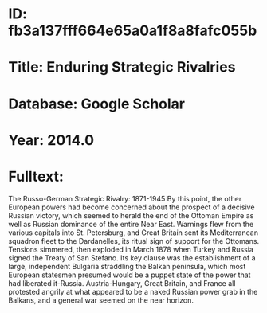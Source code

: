 # ID: fb3a137fff664e65a0a1f8a8fafc055b
# Title: Enduring Strategic Rivalries
# Database: Google Scholar
# Year: 2014.0
# Fulltext:
The Russo-German Strategic Rivalry: 1871-1945   By this point, the other European powers had become concerned about the prospect of a decisive Russian victory, which seemed to herald the end of the Ottoman Empire as well as Russian dominance of the entire Near East.
Warnings flew from the various capitals into St. Petersburg, and Great Britain sent its Mediterranean squadron fleet to the Dardanelles, its ritual sign of support for the Ottomans.
Tensions simmered, then exploded in March 1878 when Turkey and Russia signed the Treaty of San Stefano.
Its key clause was the establishment of a large, independent Bulgaria straddling the Balkan peninsula, which most European statesmen presumed would be a puppet state of the power that had liberated it-Russia.
Austria-Hungary, Great Britain, and France all protested angrily at what appeared to be a naked Russian power grab in the Balkans, and a general war seemed on the near horizon.